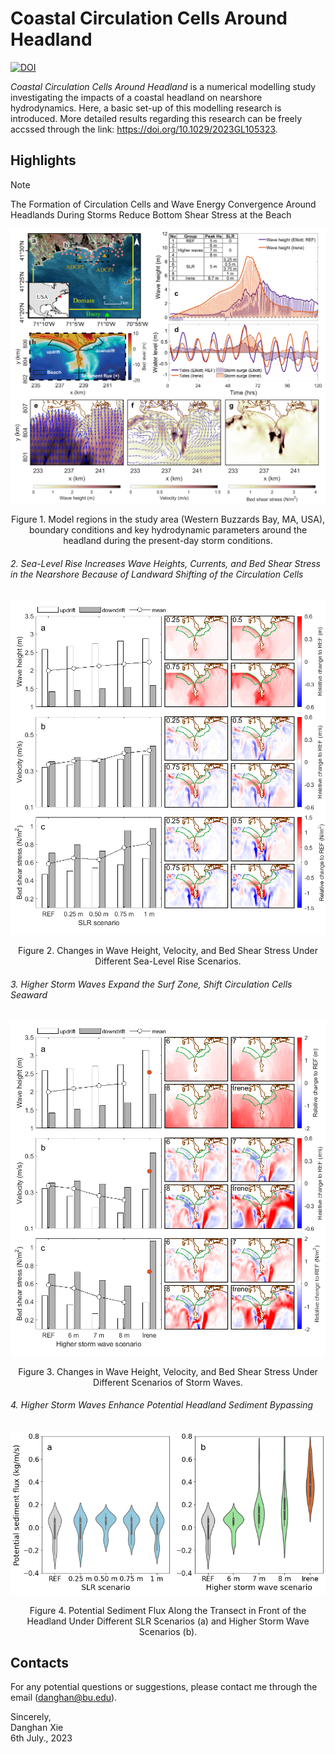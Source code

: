 # Coastal Circulation Cells Around Headland
[![DOI](https://zenodo.org/badge/doi/10.5281/zenodo.8122222.svg)](http://dx.doi.org/10.5281/zenodo.8122222)

*Coastal Circulation Cells Around Headland* is a numerical modelling study investigating the impacts of a coastal headland on nearshore hydrodynamics. Here, a basic set-up of this modelling research is introduced. More detailed results regarding this research can be freely accssed through the link: https://doi.org/10.1029/2023GL105323.

## Highlights
> [!NOTE]
> The Formation of Circulation Cells and Wave Energy Convergence Around Headlands During Storms Reduce Bottom Shear Stress at the Beach

<p align="center" width="100%">
    <img src="figs/Fig.1_domain and main parameters5_GitHub.png" width="600">
</p>

<div align="center">
    Figure 1. Model regions in the study area (Western Buzzards Bay, MA, USA), boundary conditions and key hydrodynamic parameters around the headland during the present-day storm conditions. 
</div> 


###### 2. Sea-Level Rise Increases Wave Heights, Currents, and Bed Shear Stress in the Nearshore Because of Landward Shifting of the Circulation Cells
<p align="center" width="100%">
    <img src="figs/Fig.2_v3-median2GitHub.png" width="600">
</p>

<div align="center">
    Figure 2. Changes in Wave Height, Velocity, and Bed Shear Stress Under Different Sea-Level Rise Scenarios. 
</div> 

###### 3. Higher Storm Waves Expand the Surf Zone, Shift Circulation Cells Seaward
<p align="center" width="100%">
    <img src="figs/Fig.3_v1-median2GitHub.png" width="600">
</p>

<div align="center">
    Figure 3. Changes in Wave Height, Velocity, and Bed Shear Stress Under Different Scenarios of Storm Waves. 
</div> 


###### 4. Higher Storm Waves Enhance Potential Headland Sediment Bypassing
<p align="center" width="100%">
    <img src="figs/potential_Sed_Flux4.png" width="600">
</p>

<div align="center">
    Figure 4. Potential Sediment Flux Along the Transect in Front of the Headland Under Different SLR Scenarios (a) and Higher Storm Wave Scenarios (b). 
</div> 




## Contacts
For any potential questions or suggestions, please contact me through the email (danghan@bu.edu).

Sincerely,<br/>
Danghan Xie<br/>
6th July., 2023 
